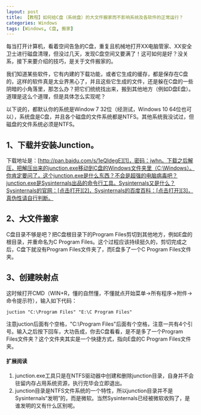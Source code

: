 ```yaml
---
layout: post
title: 【教程】如何给C盘（系统盘）的大文件搬家而不影响系统及各软件的正常运行？
categories: Windows
tags: [Windows, C盘, 搬家]
---
```


每当打开计算机，看着空间告急的C盘，重复且机械地打开XX电脑管家、XX安全卫士进行磁盘清理，但没过几天，发现C盘空间又要满了！这可如何是好？没关系，接下来要介绍的技巧，是关于文件搬家的。

我们知道某些软件，它有内建的下载功能，或者它生成的缓存，都是保存在C盘的，这样的软件真是太业界黑心了，并且这些它生成的文件，还是躲在C盘的一些阴暗的小角落里，那怎么办？把它们统统找出来，搬到其他地方（例如D盘E盘）。道理是这么个道理，但是具体怎么实现呢？

以下说的，都默认你的系统是Window 7 32位（经测试，Windows 10 64位也可以），系统盘是C盘，并且各个磁盘的文件系统都是NTFS。其他系统我没试过，但磁盘的文件系统必须是NTFS。

## 1、下载并安装Junction。

下载地址是：[http://pan.baidu.com/s/1eQIdegE][1]，密码：jwhn。下载之后解压，把解压出来的junction.exe移动到C盘的Windows文件夹里（C:\Windows）。你肯定要问了，这个junction.exe是什么东西？不会是超强的电脑病毒吧？junction.exe是Sysinternals出品的命令行工具。Sysinternals又是什么？Sysinternals的官网：[点击打开][2]，Sysinternals的百度百科：[点击打开][3]，真伪性请自行判断。

## 2、大文件搬家

C盘目录不够是吧？把C盘根目录下的Program Files剪切到其他地方，例如E盘的根目录，并重命名为C Program Files。这个过程应该持续挺久的，剪切完成之后，C盘下就没有Program Files文件夹了，而E盘多了一个C Program Files文件夹。

## 3、创建映射点

这时候打开CMD（WIN+R，懂的自然懂，不懂就点开始菜单->所有程序->附件->命令提示符），输入如下代码：

```
juction "C:\Program Files" "E:\C Program Files"
```
注意juction后面有个空格，"C:\Program Files"后面有个空格，注意一共有4个引号。输入之后按下回车，大功告成，你去C盘看看，是不是多了一个Program Files文件夹？这个文件夹其实是一个快捷方式，指向E盘的C Program Files文件夹。

#### 扩展阅读
1. junction.exe工具只是在NTFS驱动器中创建和删除junction目录，自身并不会驻留内存占用系统资源，执行完毕会立即退出。
2. junction目录是NTFS文件系统的一个特性，所以junction目录并不是Sysinternals“发明”的，而是微软。当然Sysinternals已经被微软收购了，是谁发明的又有什么区别呢。

[1]: http://pan.baidu.com/s/1eQIdegE
[2]: https://technet.microsoft.com/zh-cn/sysinternals
[3]: http://baike.baidu.com/link?url=KCwJpWXg0bTVINNNF-hoRXxEOcFrO9jEo02J-RB65tA_5SX64zv3Ou-eiWOFlYHKfDwWRSfLF1ExVhNPAG9-j_

